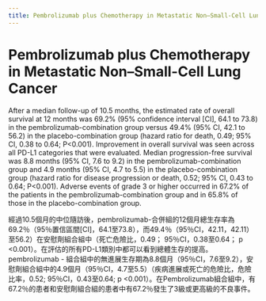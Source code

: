 ```yaml
---
title: Pembrolizumab plus Chemotherapy in Metastatic Non–Small-Cell Lung Cancer
---
```

# Pembrolizumab plus Chemotherapy in Metastatic Non–Small-Cell Lung Cancer

After a median follow-up of 10.5 months, the estimated rate of overall survival at 12 months was 69.2% (95% confidence interval [CI], 64.1 to 73.8) in the pembrolizumab-combination group versus 49.4% (95% CI, 42.1 to 56.2) in the placebo-combination group (hazard ratio for death, 0.49; 95% CI, 0.38 to 0.64; P<0.001). Improvement in overall survival was seen across all PD-L1 categories that were evaluated. Median progression-free survival was 8.8 months (95% CI, 7.6 to 9.2) in the pembrolizumab-combination group and 4.9 months (95% CI, 4.7 to 5.5) in the placebo-combination group (hazard ratio for disease progression or death, 0.52; 95% CI, 0.43 to 0.64; P<0.001). Adverse events of grade 3 or higher occurred in 67.2% of the patients in the pembrolizumab-combination group and in 65.8% of those in the placebo-combination group.


經過10.5個月的中位隨訪後，pembrolizumab-合併組的12個月總生存率為69.2％（95％置信區間[CI]，64.1至73.8），而49.4％（95％CI，42.11，42.11）至56.2）在安慰劑組合組中（死亡危險比，0.49； 95％CI，0.38至0.64； p <0.001）。在評估的所有PD-L1類別中都可以看到總體生存的提高。pembrolizumab  - 組合組中的無進展生存期為8.8個月（95％CI，7.6至9.2），安慰劑組合組中的4.9個月（95％CI，4.7至5.5）（疾病進展或死亡的危險比，危險比率，0.52; 95％CI，0.43至0.64; p <0.001）。在Pembrolizumab組合組中，有67.2％的患者和安慰劑組合組的患者中有67.2％發生了3級或更高級的不良事件。
